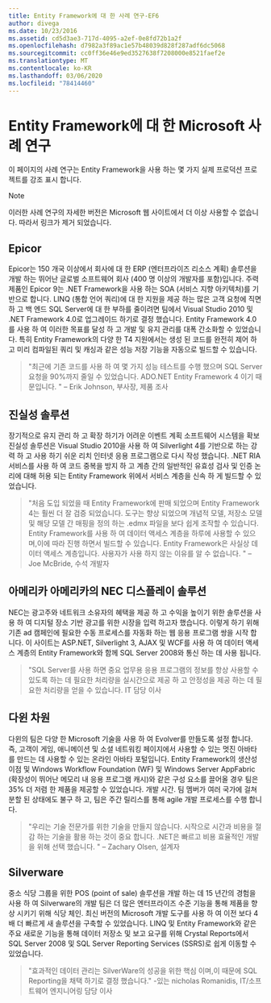 ```yaml
---
title: Entity Framework에 대 한 사례 연구-EF6
author: divega
ms.date: 10/23/2016
ms.assetid: cd5d3ae3-717d-4095-a2ef-0e8fd72b1a2f
ms.openlocfilehash: d7982a3f89ac1e57b48039d828f287adf6dc5068
ms.sourcegitcommit: cc0ff36e46e9ed3527638f7208000e8521faef2e
ms.translationtype: MT
ms.contentlocale: ko-KR
ms.lasthandoff: 03/06/2020
ms.locfileid: "78414460"
---
```

# <a name="microsoft-case-studies-for-entity-framework"></a>Entity Framework에 대 한 Microsoft 사례 연구
이 페이지의 사례 연구는 Entity Framework을 사용 하는 몇 가지 실제 프로덕션 프로젝트를 강조 표시 합니다.
> [!NOTE]
> 이러한 사례 연구의 자세한 버전은 Microsoft 웹 사이트에서 더 이상 사용할 수 없습니다. 따라서 링크가 제거 되었습니다.

## <a name="epicor"></a>Epicor
Epicor는 150 개국 이상에서 회사에 대 한 ERP (엔터프라이즈 리소스 계획) 솔루션을 개발 하는 뛰어난 글로벌 소프트웨어 회사 (400 명 이상의 개발자를 포함)입니다.
주력 제품인 Epicor 9는 .NET Framework을 사용 하는 SOA (서비스 지향 아키텍처)를 기반으로 합니다.
LINQ (통합 언어 쿼리)에 대 한 지원을 제공 하는 많은 고객 요청에 직면 하 고 백 엔드 SQL Server에 대 한 부하를 줄이려면 팀에서 Visual Studio 2010 및 .NET Framework 4.0로 업그레이드 하기로 결정 했습니다.
Entity Framework 4.0를 사용 하 여 이러한 목표를 달성 하 고 개발 및 유지 관리를 대폭 간소화할 수 있었습니다.
특히 Entity Framework의 다양 한 T4 지원에서는 생성 된 코드를 완전히 제어 하 고 미리 컴파일된 쿼리 및 캐싱과 같은 성능 저장 기능을 자동으로 빌드할 수 있습니다.

> "최근에 기존 코드를 사용 하 여 몇 가지 성능 테스트를 수행 했으며 SQL Server 요청을 90%까지 줄일 수 있었습니다.
ADO.NET Entity Framework 4 이기 때문입니다. " – Erik Johnson, 부사장, 제품 조사  

## <a name="veracity-solutions"></a>진실성 솔루션
장기적으로 유지 관리 하 고 확장 하기가 어려운 이벤트 계획 소프트웨어 시스템을 확보 진실성 솔루션은 Visual Studio 2010을 사용 하 여 Silverlight 4를 기반으로 하는 강력 하 고 사용 하기 쉬운 리치 인터넷 응용 프로그램으로 다시 작성 했습니다.
.NET RIA 서비스를 사용 하 여 코드 중복을 방지 하 고 계층 간의 일반적인 유효성 검사 및 인증 논리에 대해 허용 되는 Entity Framework 위에서 서비스 계층을 신속 하 게 빌드할 수 있었습니다.  

> "처음 도입 되었을 때 Entity Framework에 판매 되었으며 Entity Framework 4는 훨씬 더 잘 검증 되었습니다.
도구는 향상 되었으며 개념적 모델, 저장소 모델 및 해당 모델 간 매핑을 정의 하는 .edmx 파일을 보다 쉽게 조작할 수 있습니다. Entity Framework를 사용 하 여 데이터 액세스 계층을 하루에 사용할 수 있으며,이에 따라 진행 하면서 빌드할 수 있습니다.
Entity Framework은 사실상 데이터 액세스 계층입니다. 사용자가 사용 하지 않는 이유를 알 수 없습니다. " – Joe McBride, 수석 개발자

## <a name="nec-display-solutions-of-america"></a>아메리카 아메리카의 NEC 디스플레이 솔루션
NEC는 광고주와 네트워크 소유자의 혜택을 제공 하 고 수익을 높이기 위한 솔루션을 사용 하 여 디지털 장소 기반 광고를 위한 시장을 입력 하고자 했습니다.
이렇게 하기 위해 기존 ad 캠페인에 필요한 수동 프로세스를 자동화 하는 웹 응용 프로그램 쌍을 시작 합니다.
이 사이트는 ASP.NET, Silverlight 3, AJAX 및 WCF를 사용 하 여 데이터 액세스 계층의 Entity Framework와 함께 SQL Server 2008와 통신 하는 데 사용 됩니다.

> "SQL Server를 사용 하면 중요 업무용 응용 프로그램의 정보를 항상 사용할 수 있도록 하는 데 필요한 처리량을 실시간으로 제공 하 고 안정성을 제공 하는 데 필요한 처리량을 얻을 수 있습니다. IT 담당 이사

## <a name="darwin-dimensions"></a>다윈 차원
다윈의 팀은 다양 한 Microsoft 기술을 사용 하 여 Evolver를 만들도록 설정 합니다. 즉, 고객이 게임, 애니메이션 및 소셜 네트워킹 페이지에서 사용할 수 있는 멋진 아바타를 만드는 데 사용할 수 있는 온라인 아바타 포털입니다.
Entity Framework의 생산성 이점 및 Windows Workflow Foundation (WF) 및 Windows Server AppFabric (확장성이 뛰어난 메모리 내 응용 프로그램 캐시)와 같은 구성 요소를 끌어올 경우 팀은 35% 더 저렴 한 제품을 제공할 수 있었습니다. 개발 시간.
팀 멤버가 여러 국가에 걸쳐 분할 된 상태에도 불구 하 고, 팀은 주간 릴리스를 통해 agile 개발 프로세스를 수행 합니다.

 > "우리는 기술 전문가를 위한 기술을 만들지 않습니다. 시작으로 시간과 비용을 절감 하는 기술을 활용 하는 것이 중요 합니다.
 .NET은 빠르고 비용 효율적인 개발을 위해 선택 했습니다. " – Zachary Olsen, 설계자  

## <a name="silverware"></a>Silverware
중소 식당 그룹을 위한 POS (point of sale) 솔루션을 개발 하는 데 15 년간의 경험을 사용 하 여 Silverware의 개발 팀은 더 많은 엔터프라이즈 수준 기능을 통해 제품을 향상 시키기 위해 식당 체인.
최신 버전의 Microsoft 개발 도구를 사용 하 여 이전 보다 4 배 더 빠르게 새 솔루션을 구축할 수 있었습니다.
LINQ 및 Entity Framework와 같은 주요 새로운 기능을 통해 데이터 저장소 및 보고 요구를 위해 Crystal Reports에서 SQL Server 2008 및 SQL Server Reporting Services (SSRS)로 쉽게 이동할 수 있었습니다.

> "효과적인 데이터 관리는 SilverWare의 성공을 위한 핵심 이며,이 때문에 SQL Reporting을 채택 하기로 결정 했습니다." -있는 nicholas Romanidis, IT/소프트웨어 엔지니어링 담당 이사
